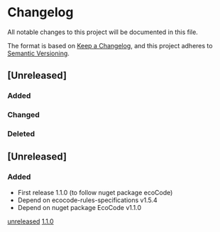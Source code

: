 # Changelog

All notable changes to this project will be documented in this file.

The format is based on [Keep a Changelog](https://keepachangelog.com/en/1.0.0/),
and this project adheres to [Semantic Versioning](https://semver.org/spec/v2.0.0.html).

## [Unreleased]

### Added

### Changed

### Deleted

## [Unreleased]

### Added

- First release 1.1.0 (to follow nuget package ecoCode)
- Depend on ecocode-rules-specifications v1.5.4
- Depend on nuget package EcoCode v1.1.0

[unreleased](https://github.com/green-code-initiative/ecoCode-csharp-sonarqube/compare/1.1.0...HEAD)
[1.1.0](https://github.com/green-code-initiative/ecoCode-csharp-sonarqube/releases/tag/1.1.0)
